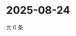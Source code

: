 # 2025-08-24

共 0 条

<!-- BEGIN ZHIHUVIDEO -->
<!-- 最后更新时间 Sun Aug 24 2025 23:10:12 GMT+0800 (China Standard Time) -->

<!-- END ZHIHUVIDEO -->
